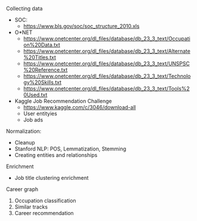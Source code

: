 Collecting data
- SOC:
    - https://www.bls.gov/soc/soc_structure_2010.xls
- O*NET
    - https://www.onetcenter.org/dl_files/database/db_23_3_text/Occupation%20Data.txt
    - https://www.onetcenter.org/dl_files/database/db_23_3_text/Alternate%20Titles.txt
    - https://www.onetcenter.org/dl_files/database/db_23_3_text/UNSPSC%20Reference.txt
    - https://www.onetcenter.org/dl_files/database/db_23_3_text/Technology%20Skills.txt
    - https://www.onetcenter.org/dl_files/database/db_23_3_text/Tools%20Used.txt
- Kaggle Job Recommendation Challenge
    - https://www.kaggle.com/c/3046/download-all
    - User entityies
    - Job ads

Normalization:
- Cleanup
- Stanford NLP: POS, Lemmatization, Stemming
- Creating entities and relationships

Enrichment
- Job title clustering enrichment

Career graph

1. Occupation classification
2. Similar tracks
3. Career recommendation
